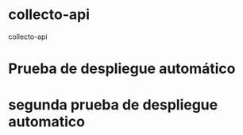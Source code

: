 # collecto-api
collecto-api
# Prueba de despliegue automático

# segunda prueba de despliegue automatico
